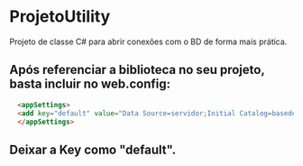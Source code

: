 # ProjetoUtility
Projeto de classe C# para abrir conexões com o BD de forma mais prática.

## Após referenciar a biblioteca no seu projeto, basta incluir no web.config:

```html
  <appSettings>
  <add key="default" value="Data Source=servidor;Initial Catalog=basededados;User ID=usuario;Password=senha" />
  </appSettings>
```

## Deixar a Key como "default".


